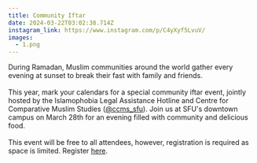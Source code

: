 ```yaml
---
title: Community Iftar
date: 2024-03-22T03:02:38.714Z
instagram_link: https://www.instagram.com/p/C4yXyf5LvuV/
images:
  - 1.png
---
```

During Ramadan, Muslim communities around the world gather every evening at sunset to break their fast with family and friends.\
\
This year, mark your calendars for a special community iftar event, jointly hosted by the Islamophobia Legal Assistance Hotline and Centre for Comparative Muslim Studies ([@ccms_sfu](https://www.instagram.com/ccms_sfu/)). Join us at SFU's downtown campus on March 28th for an evening filled with community and delicious food.\
\
This event will be free to all attendees, however, registration is required as space is limited. Register [here](https://www.eventbrite.ca/e/save-the-date-upcoming-community-iftar-tickets-863149361977).